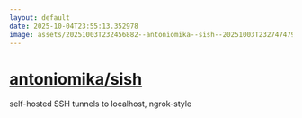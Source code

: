 ```yaml
---
layout: default
date: 2025-10-04T23:55:13.352978
image: assets/20251003T232456882--antoniomika--sish--20251003T232747479--cropped.png
---
```


# [antoniomika/sish](https://github.com/antoniomika/sish)

self-hosted SSH tunnels to localhost, ngrok-style
